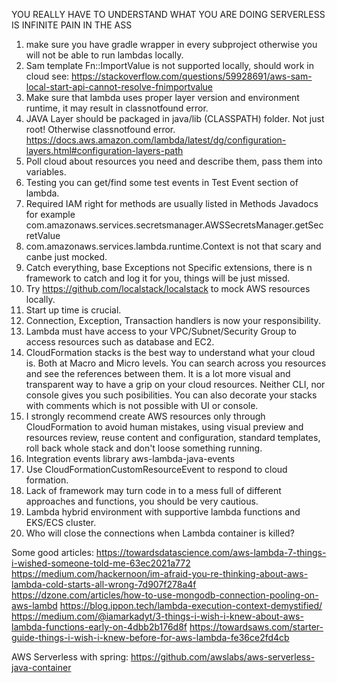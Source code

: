 YOU REALLY HAVE TO UNDERSTAND WHAT YOU ARE DOING
SERVERLESS IS INFINITE PAIN IN THE ASS

1. make sure you have gradle wrapper in every subproject otherwise you will not be able to run lambdas locally.
2. Sam template Fn::ImportValue is not supported locally, should work in cloud see: https://stackoverflow.com/questions/59928691/aws-sam-local-start-api-cannot-resolve-fnimportvalue
3. Make sure that lambda uses proper layer version and environment runtime, it may result in classnotfound error.
4. JAVA Layer should be packaged in java/lib (CLASSPATH) folder. Not just root! Otherwise classnotfound error.
   https://docs.aws.amazon.com/lambda/latest/dg/configuration-layers.html#configuration-layers-path
5. Poll cloud about resources you need and describe them, pass them into variables.
6. Testing you can get/find some test events in Test Event section of lambda.
7. Required IAM right for methods are usually listed in Methods Javadocs for example com.amazonaws.services.secretsmanager.AWSSecretsManager.getSecretValue
8. com.amazonaws.services.lambda.runtime.Context is not that scary and canbe just mocked.
9. Catch everything, base Exceptions not Specific extensions, there is n framework to catch and log it for you, things will be just missed.
10. Try https://github.com/localstack/localstack to mock AWS resources locally.
11. Start up time is crucial. 
12. Connection, Exception, Transaction handlers is now your responsibility.
13. Lambda must have access to your VPC/Subnet/Security Group to access resources such as database and EC2.
14. CloudFormation stacks is the best way to understand what your cloud is. Both at Macro and Micro levels. You can search across you resources and see the references between them. It is a lot more visual and transparent way to have a grip on your cloud resources. Neither CLI, nor console gives you such posibilities. You can also decorate your stacks with comments which is not possible with UI or console.
15. I strongly recommend create AWS resources only through CloudFormation to avoid human mistakes, using visual preview and resources review, reuse content and configuration, standard templates, roll back whole stack and don't loose something running.
16. Integration events library aws-lambda-java-events 
17. Use CloudFormationCustomResourceEvent to respond to cloud formation.
18. Lack of framework may turn code in to a mess full of different approaches and functions, you should be very cautious. 
19. Lambda hybrid environment with supportive lambda functions and EKS/ECS cluster.
20. Who will close the connections when Lambda container is killed?


Some good articles:
https://towardsdatascience.com/aws-lambda-7-things-i-wished-someone-told-me-63ec2021a772
https://medium.com/hackernoon/im-afraid-you-re-thinking-about-aws-lambda-cold-starts-all-wrong-7d907f278a4f
https://dzone.com/articles/how-to-use-mongodb-connection-pooling-on-aws-lambd
https://blog.ippon.tech/lambda-execution-context-demystified/
https://medium.com/@iamarkadyt/3-things-i-wish-i-knew-about-aws-lambda-functions-early-on-4dbb2b176d8f
https://towardsaws.com/starter-guide-things-i-wish-i-knew-before-for-aws-lambda-fe36ce2fd4cb

AWS Serverless with spring:
https://github.com/awslabs/aws-serverless-java-container
